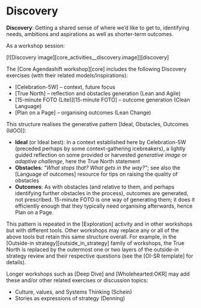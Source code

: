 # Discovery

**Discovery**: Getting a shared sense of where we’d like to get to, identifying needs, ambitions and aspirations as well as shorter-term outcomes.

As a workshop session:

[![Discovery image][core_activities__discovery.image]][discovery]

The [Core Agendashift workshop][core] includes the following Discovery exercises (with their related models/inspirations):

  * [Celebration-5W] – context, future focus
  * [True North] – reflection and obstacles generation (Lean and Agile)
  * [15-minute FOTO (Lite)][15-minute FOTO] – outcome generation (Clean Language)
  * [Plan on a Page] – organising outcomes (Lean Change)

This structure realises the generative pattern [Ideal, Obstacles, Outcomes (IdOO)]:

  * **Ideal** (or Ideal best): In a context established here by Celebration-5W (preceded perhaps by some context-gathering icebreakers), a lightly guided reflection on some provided or harvested *generative image* or *adaptive challenge*, here the True North statement
  * **Obstacles**: *“What stops that? What gets in the way?”*; see also the [Language of outcomes] resource for tips on raising the quality of obstacles
  * **Outcomes**: As with obstacles (and relative to them, and perhaps identifying further obstacles in the process), outcomes are generated, not prescribed. 15-minute FOTO is one way of generating them; it does it efficiently enough that they typically need organising afterwards, hence Plan on a Page.

This pattern is repeated in the [Exploration] activity and in other workshops but with different tools. Other workshops may replace any or all of the above tools but retain this same structure overall. For example, in the [Outside-in strategy][outside_in_strategy] family of workshops, the True North is replaced by the outermost one or two layers of the outside-in strategy review and their respective questions (see the [OI-SR template] for details).

Longer workshops such as [Deep Dive] and [Wholehearted:OKR] may add these and/or other related exercises or discussion topics:

   * Culture, values, and Systems Thinking (Schein)
   * Stories as expressions of strategy (Denning)
